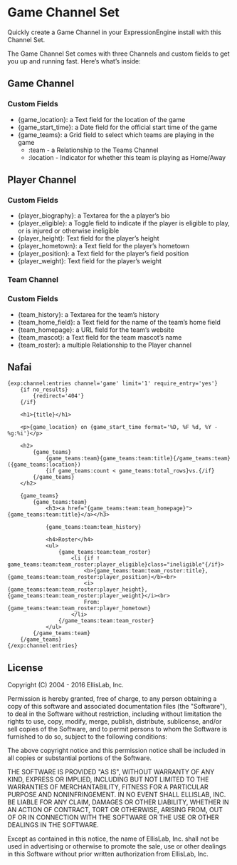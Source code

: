 # Game Channel Set

Quickly create a Game Channel in your ExpressionEngine install with this Channel Set.

The Game Channel Set comes with three Channels and custom fields to get you up and running fast. Here’s what’s inside:

## Game Channel

### Custom Fields

* {game_location}: a Text field for the location of the game
* {game_start_time}: a Date field for the official start time of the game
* {game_teams}: a Grid field to select which teams are playing in the game  
  * :team - a Relationship to the Teams Channel  
  * :location - Indicator for whether this team is playing as Home/Away

## Player Channel

### Custom Fields

* {player_biography}: a Textarea for the a player’s bio
* {player_eligible}: a Toggle field to indicate if the player is eligible to play, or is injured or otherwise ineligible
* {player_height}: Text field for the player’s height
* {player_hometown}: a Text field for the player’s hometown
* {player_position}: a Text field for the player’s field position
* {player_weight}: Text field for the player’s weight

### Team Channel

### Custom Fields

* {team_history}: a Textarea for the team’s history
* {team_home_field}: a Text field for the name of the team’s home field
* {team_homepage}: a URL field for the team’s website
* {team_mascot}: a Text field for the team mascot’s name
* {team_roster}: a multiple Relationship to the Player channel

## Nafai

```
{exp:channel:entries channel='game' limit='1' require_entry='yes'}
	{if no_results}
		{redirect='404'}
	{/if}

	<h1>{title}</h1>

	<p>{game_location} on {game_start_time format='%D, %F %d, %Y - %g:%i'}</p>

	<h2>
		{game_teams}
			{game_teams:team}{game_teams:team:title}{/game_teams:team} ({game_teams:location})
			{if game_teams:count < game_teams:total_rows}vs.{/if}
		{/game_teams}
	</h2>

	{game_teams}
		{game_teams:team}
			<h3><a href="{game_teams:team:team_homepage}">{game_teams:team:title}</a></h3>

			{game_teams:team:team_history}

			<h4>Roster</h4>
			<ul>
				{game_teams:team:team_roster}
					<li {if ! game_teams:team:team_roster:player_eligible}class="ineligible"{/if}>
						<b>{game_teams:team:team_roster:title}, {game_teams:team:team_roster:player_position}</b><br>
						<i>{game_teams:team:team_roster:player_height}, {game_teams:team:team_roster:player_weight}</i><br>
						From: {game_teams:team:team_roster:player_hometown}
					</li>
				{/game_teams:team:team_roster}
			</ul>
		{/game_teams:team}
	{/game_teams}
{/exp:channel:entries}
```

## License

Copyright (C) 2004 - 2016 EllisLab, Inc.

Permission is hereby granted, free of charge, to any person obtaining a copy of this software and associated documentation files (the "Software"), to deal in the Software without restriction, including without limitation the rights to use, copy, modify, merge, publish, distribute, sublicense, and/or sell copies of the Software, and to permit persons to whom the Software is furnished to do so, subject to the following conditions:

The above copyright notice and this permission notice shall be included in all copies or substantial portions of the Software.

THE SOFTWARE IS PROVIDED "AS IS", WITHOUT WARRANTY OF ANY KIND, EXPRESS OR IMPLIED, INCLUDING BUT NOT LIMITED TO THE WARRANTIES OF MERCHANTABILITY, FITNESS FOR A PARTICULAR PURPOSE AND NONINFRINGEMENT. IN NO EVENT SHALL ELLISLAB, INC. BE LIABLE FOR ANY CLAIM, DAMAGES OR OTHER LIABILITY, WHETHER IN AN ACTION OF CONTRACT, TORT OR OTHERWISE, ARISING FROM, OUT OF OR IN CONNECTION WITH THE SOFTWARE OR THE USE OR OTHER DEALINGS IN THE SOFTWARE.

Except as contained in this notice, the name of EllisLab, Inc. shall not be used in advertising or otherwise to promote the sale, use or other dealings in this Software without prior written authorization from EllisLab, Inc.
